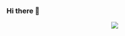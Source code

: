 ### Hi there 👋

<!--
**dae-hunseo/dae-hunSeo** is a ✨ _special_ ✨ repository because its `README.md` (this file) appears on your GitHub profile.

Here are some ideas to get you started:

- 🔭 I’m currently working on ...
- 🌱 I’m currently learning ...
- 👯 I’m looking to collaborate on ...
- 🤔 I’m looking for help with ...
- 💬 Ask me about ...
- 📫 How to reach me: ...
- 😄 Pronouns: ...
- ⚡ Fun fact: ...
-->

<div align="center">
	<img src="https://capsule-render.vercel.app/api?type=cylinder&color=auto&text=Front_end%20Developer&fontAlignY=45&fontSize=40&height=150&animation=blinking&desc=Dae-hunSeo&descAlignY=70">
</div>
